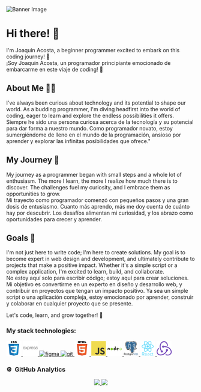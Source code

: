 
![Banner Image]([https://i.pinimg.com/originals/db/cd/a7/dbcda7aea559cbe63b1038b7b31e40d3.jpg]())
# Hi there! 👋

I'm Joaquin Acosta, a beginner programmer excited to embark on this coding journey! 🚀  
¡Soy Joaquín Acosta, un programador principiante emocionado de embarcarme en este viaje de coding! 🚀

## About Me 🧑‍💻

I've always been curious about technology and its potential to shape our world. As a budding programmer, I'm diving headfirst into the world of coding, eager to learn and explore the endless possibilities it offers.  
Siempre he sido una persona curiosa acerca de la tecnología y su potencial para dar forma a nuestro mundo. Como programador novato, estoy sumergiéndome de lleno en el mundo de la programación, ansioso por aprender y explorar las infinitas posibilidades que ofrece."

## My Journey 🌱

My journey as a programmer began with small steps and a whole lot of enthusiasm. The more I learn, the more I realize how much there is to discover. The challenges fuel my curiosity, and I embrace them as opportunities to grow.  
Mi trayecto como programador comenzó con pequeños pasos y una gran dosis de entusiasmo. Cuanto más aprendo, más me doy cuenta de cuánto hay por descubrir. Los desafíos alimentan mi curiosidad, y los abrazo como oportunidades para crecer y aprender.

## Goals 🎯

I'm not just here to write code; I'm here to create solutions. My goal is to become expert in web design and development, and ultimately contribute to projects that make a positive impact. Whether it's a simple script or a complex application, I'm excited to learn, build, and collaborate.  
No estoy aquí solo para escribir código; estoy aquí para crear soluciones. Mi objetivo es convertirme en un experto en diseño y desarrollo web, y contribuir en proyectos que tengan un impacto positivo. Ya sea un simple script o una aplicación compleja, estoy emocionado por aprender, construir y colaborar en cualquier proyecto que se presente.

Let's code, learn, and grow together! 🌟

<h3 align="left">My stack technologies:</h3>
<p align="left" bg-color='white'> <a href="https://www.w3schools.com/css/" target="_blank" rel="noreferrer"> <img src="https://raw.githubusercontent.com/devicons/devicon/master/icons/css3/css3-original-wordmark.svg" alt="css3" width="40" height="40"/> </a> <a href="https://expressjs.com" target="_blank" rel="noreferrer"> <img src="https://raw.githubusercontent.com/devicons/devicon/master/icons/express/express-original-wordmark.svg" alt="express" width="40" height="40"/> </a> <a href="https://www.figma.com/" target="_blank" rel="noreferrer"> <img src="https://www.vectorlogo.zone/logos/figma/figma-icon.svg" alt="figma" width="40" height="40"/> </a> <a href="https://git-scm.com/" target="_blank" rel="noreferrer"> <img src="https://www.vectorlogo.zone/logos/git-scm/git-scm-icon.svg" alt="git" width="40" height="40"/> </a> <a href="https://www.w3.org/html/" target="_blank" rel="noreferrer"> <img src="https://raw.githubusercontent.com/devicons/devicon/master/icons/html5/html5-original-wordmark.svg" alt="html5" width="40" height="40"/> </a> <a href="https://developer.mozilla.org/en-US/docs/Web/JavaScript" target="_blank" rel="noreferrer"> <img src="https://raw.githubusercontent.com/devicons/devicon/master/icons/javascript/javascript-original.svg" alt="javascript" width="40" height="40"/> </a> <a href="https://nodejs.org" target="_blank" rel="noreferrer"> <img src="https://raw.githubusercontent.com/devicons/devicon/master/icons/nodejs/nodejs-original-wordmark.svg" alt="nodejs" width="40" height="40"/> </a> <a href="https://www.postgresql.org" target="_blank" rel="noreferrer"> <img src="https://raw.githubusercontent.com/devicons/devicon/master/icons/postgresql/postgresql-original-wordmark.svg" alt="postgresql" width="40" height="40"/> </a> <a href="https://reactjs.org/" target="_blank" rel="noreferrer"> <img src="https://raw.githubusercontent.com/devicons/devicon/master/icons/react/react-original-wordmark.svg" alt="react" width="40" height="40"/> </a> <a href="https://redux.js.org" target="_blank" rel="noreferrer"> <img src="https://raw.githubusercontent.com/devicons/devicon/master/icons/redux/redux-original.svg" alt="redux" width="40" height="40"/> </a> </p>

### ⚙️ &nbsp;GitHub Analytics

<p align="center">
<a href="https://github.com/JoaquinHAcosta">
  <img height="180em" src="https://github-readme-stats-eight-theta.vercel.app/api?username=JoaquinHAcosta&show_icons=true&theme=algolia&include_all_commits=true&count_private=true"/>
  <img height="180em" src="https://github-readme-stats-eight-theta.vercel.app/api/top-langs/?username=JoaquinHAcosta&layout=compact&langs_count=8&theme=algolia"/>
</a>
</p>
